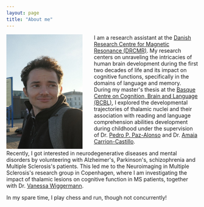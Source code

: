 ```yaml
---
layout: page
title: "About me"
---
```


<img style="margin-right: 30px;" align="left" src="/assets/photo_5767394751107154014_y.jpg" width="200" height="300" alt="My Image">

I am a research assistant at the [Danish Research Centre for Magnetic Resonance (DRCMR)](https://www.drcmr.dk/index.html). My research centers on unraveling the intricacies of human brain development during the first two decades of life and its impact on cognitive functions, specifically in the domains of language and memory. During my master's thesis at the [Basque Centre on Cognition, Brain and Language (BCBL)](https://www.bcbl.eu/en), I explored the developmental trajectories of thalamic nuclei and their association with reading and language comprehension abilities development during childhood under the supervision of Dr. [Pedro P. Paz-Alonso](https://www.bcbl.eu/en/conocenos/equipo/pedro-m-kepa-paz-alonso) and Dr. [Amaia Carrion-Castillo](https://www.bcbl.eu/en/conocenos/equipo/amaia-carrin-castillo).

Recently, I got interested in neurodegenerative diseases and mental disorders by volunteering with Alzheimer's, Parkinson's, schizophrenia and Multiple Sclerosis's patients. This led me to the Neuroimaging in Multiple Sclerosis's research group in Copenhagen, where I am investigating the impact of thalamic lesions on cognitive function in MS patients, together with Dr. [Vanessa Wiggermann](https://www.drcmr.dk/vanessaw).
</div>

<p> In my spare time, I play chess and run, though not concurrently!
